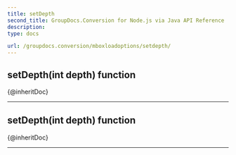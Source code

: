 ```yaml
---
title: setDepth
second_title: GroupDocs.Conversion for Node.js via Java API Reference
description: 
type: docs

url: /groupdocs.conversion/mboxloadoptions/setdepth/
---
```


## setDepth(int depth)  function
{@inheritDoc}


---


## setDepth(int depth)  function
{@inheritDoc}


---


